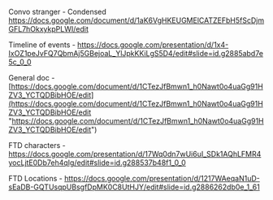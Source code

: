Convo stranger - Condensed https://docs.google.com/document/d/1aK6VgHKEUGMElCATZEFbH5fScDjmGFL7hOkxykpPLWI/edit

Timeline of events - https://docs.google.com/presentation/d/1x4-IxOZ1peJvFQ7QbmAj5GBejoaL_YlJpkKKiLgS5D4/edit#slide=id.g2885abd7e5c_0_0

General doc - [https://docs.google.com/document/d/1CTezJfBmwn1_h0Nawt0o4uaGg91HZV3_YCTQDBibHOE/edit](https://docs.google.com/document/d/1CTezJfBmwn1_h0Nawt0o4uaGg91HZV3_YCTQDBibHOE/edit "https://docs.google.com/document/d/1CTezJfBmwn1_h0Nawt0o4uaGg91HZV3_YCTQDBibHOE/edit")

FTD characters - https://docs.google.com/presentation/d/17Wq0dn7wUi6uI_SDk1AQhLFMR4yocLjtE0Db7eh4qIg/edit#slide=id.g288537b48f1_0_0

FTD Locations - https://docs.google.com/presentation/d/1217WAeqaN1uD-sEaDB-GQTUsqpUBsgfDpMK0C8UtHJY/edit#slide=id.g2886262db0e_1_61